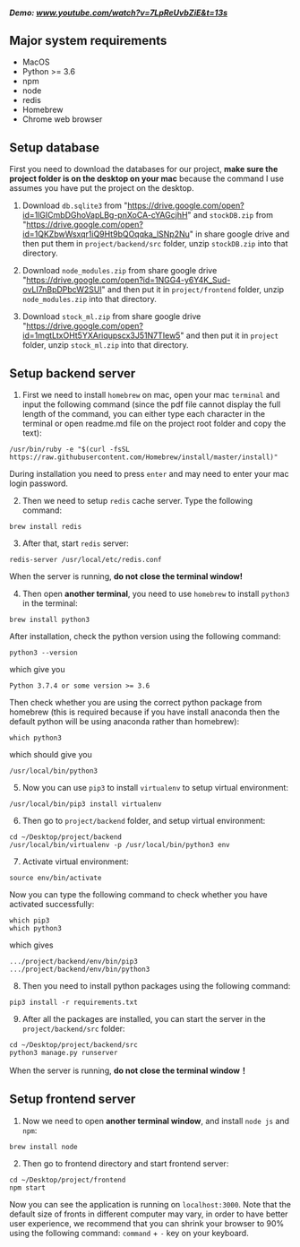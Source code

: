 ##### Demo:  www.youtube.com/watch?v=7LpReUvbZiE&t=13s

## Major system requirements

* MacOS
* Python >= 3.6
* npm
* node
* redis
* Homebrew
* Chrome web browser

## Setup database

First you need to download the databases for our project, **make sure the project folder is on the desktop on your mac** because the command I use assumes  you have put the project on the desktop.

1. Download `db.sqlite3` from "https://drive.google.com/open?id=1lGICmbDGhoVapLBg-pnXoCA-cYAGcjhH" and `stockDB.zip` from "https://drive.google.com/open?id=1QKZbwWsxqr1iQ9Ht9bQOqqka_lSNp2Nu"  in share google drive and then put them in `project/backend/src` folder, unzip `stockDB.zip` into that directory.

2. Download `node_modules.zip` from share google drive "https://drive.google.com/open?id=1NGG4-y6Y4K_Sud-ovLI7nBpDPbcW2SUl" and then put it in `project/frontend` folder, unzip `node_modules.zip` into that directory.
3. Download `stock_ml.zip` from share google drive "https://drive.google.com/open?id=1mgtLtxOHt5YXAriqupscx3J51N7TIew5" and then put it in `project` folder, unzip `stock_ml.zip` into that directory.



## Setup backend server

1. First we need to install `homebrew` on mac, open your mac `terminal` and input the following command (since the pdf file cannot display the full length of the command, you can either type each character in the terminal or open readme.md file on the project root folder and copy the text):

```shell
/usr/bin/ruby -e "$(curl -fsSL https://raw.githubusercontent.com/Homebrew/install/master/install)"
```

During installation you need to press `enter` and may need to enter your mac login password.

2. Then we need to setup `redis` cache server. Type the following command:

```shell
brew install redis
```

3. After that, start `redis` server:

```shell
redis-server /usr/local/etc/redis.conf
```

When the server is running, **do not close the terminal window!**

4. Then open **another terminal**, you need to use `homebrew` to install `python3` in the terminal:

```shell
brew install python3
```

After installation, check the python version using the following command:

```shell
python3 --version
```

which give you

```
Python 3.7.4 or some version >= 3.6
```

Then check whether you are using the correct python package from homebrew (this is required because if you have install anaconda then the default python will be using anaconda rather than homebrew):

```shell
which python3
```

which should give you

```
/usr/local/bin/python3
```


5. Now you can use `pip3` to install `virtualenv` to setup virtual environment:

```shell
/usr/local/bin/pip3 install virtualenv
```

6. Then go to `project/backend` folder, and setup virtual environment:

```shell
cd ~/Desktop/project/backend
/usr/local/bin/virtualenv -p /usr/local/bin/python3 env
```

7. Activate virtual environment:

```shell
source env/bin/activate
```

Now you can type the following command to check whether you have activated successfully:

```shell
which pip3
which python3
```

which gives

```
.../project/backend/env/bin/pip3
.../project/backend/env/bin/python3
```

8. Then you need to install python packages using the following command:

```shell
pip3 install -r requirements.txt
```



9. After all the packages are installed, you can start the server in the `project/backend/src` folder:

```shell
cd ~/Desktop/project/backend/src
python3 manage.py runserver
```

When the server is running, **do not close the terminal window！** 



## Setup frontend server

1. Now we need to open **another terminal window**, and install `node js` and `npm`:

```shell
brew install node
```

2. Then go to frontend directory and start frontend server:

```shell
cd ~/Desktop/project/frontend
npm start
```

Now you can see the application is running on `localhost:3000`. Note that the default size of fronts in different computer may vary, in order to have better user experience, we recommend that you can shrink your browser to 90% using the following command: `command` + `-` key on your keyboard.
